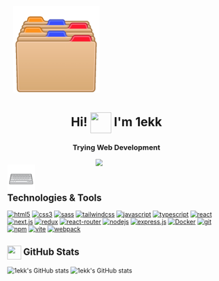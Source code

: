 <h1>&nbsp <img  width="200"  src="assets\emojibest_com_header.gif"></h1>

<h1  align='center' style="">Hi! <img style="width: 3rem; height: 3rem;" align="center" src="https://github.com/1ekk/1ekk/blob/main/assets/emojibest_com_1880872076.gif"> I'm 1ekk
</h1>


<h3 align="center">Trying Web Development 
</h3>

<img  width="300" align="right" src="https://github.com/1ekk/1ekk/blob/main/assets/emojibest_com_1883127845.gif">

<h2>
  <img align="center" style="width: 4rem; height: 4rem;" src="assets\emojibest_com_2052302749.gif"> Technologies & Tools
</h2>
<p align="left">
  <a href="https://www.w3.org/html/" target="_blank"><img src="https://img.shields.io/badge/HTML5-E34F26?style=for-the-badge&logo=html5&logoColor=white" alt="html5"></a>
  <a href="https://www.w3.org/Style/CSS/" target="_blank"><img src="https://img.shields.io/badge/CSS3-1572B6?style=for-the-badge&logo=css3&logoColor=white" alt="css3"></a>
  <a href="https://sass-lang.com" target="_blank"><img src="https://img.shields.io/badge/Sass-CC6699?style=for-the-badge&logo=sass&logoColor=white" alt="sass"></a>
  <a href="https://tailwindcss.com" target="_blank"><img src="https://img.shields.io/badge/Tailwind_CSS-38B2AC?style=for-the-badge&logo=tailwind-css&logoColor=white" alt="tailwindcss"></a>
  <a href="https://developer.mozilla.org/en-US/docs/Web/JavaScript" target="_blank"><img src="https://img.shields.io/badge/JavaScript-323330?style=for-the-badge&logo=javascript&logoColor=F7DF1E" alt="javascript"></a>
  <a href="https://www.typescriptlang.org" target="_blank"><img src="https://img.shields.io/badge/typescript-%23007ACC.svg?style=for-the-badge&logo=typescript&logoColor=white" alt="typescript"></a>
  <a href="https://reactjs.org" target="_blank"><img src="https://img.shields.io/badge/React-20232A?style=for-the-badge&logo=react&logoColor=61DAFB" alt="react"></a>
  <a href="https://nextjs.org" target="_blank"><img src="https://img.shields.io/badge/Next-black?style=for-the-badge&logo=next.js&logoColor=white" alt="next.js"></a>
  <a href="https://redux.js.org" target="_blank"><img src="https://img.shields.io/badge/Redux-593D88?style=for-the-badge&logo=redux&logoColor=white" alt="redux"></a>
  <a href="https://reactrouter.com" target="_blank"><img src="https://img.shields.io/badge/React_Router-CA4245?style=for-the-badge&logo=react-router&logoColor=white" alt="react-router"></a>
  <a href="https://nodejs.org" target="_blank"><img src="https://img.shields.io/badge/Node.js-339933?style=for-the-badge&logo=nodedotjs&logoColor=white" alt="nodejs"></a>
  <a href="https://expressjs.com" target="_blank"><img src="https://img.shields.io/badge/express.js-%23404d59.svg?style=for-the-badge&logo=express&logoColor=%2361DAFB" alt="express.js"></a>
  <a href="https://www.docker.com" target="_blank"><img src="https://img.shields.io/badge/docker-%230db7ed.svg?style=for-the-badge&logo=docker&logoColor=white" alt="Docker"></a>
  <a href="https://git-scm.com" target="_blank"><img src="https://img.shields.io/badge/Git-F05032?style=for-the-badge&logo=git&logoColor=white" alt="git"></a>
  <a href="https://www.npmjs.com" target="_blank"><img src="https://img.shields.io/badge/npm-CB3837?style=for-the-badge&logo=npm&logoColor=white" alt="npm"></a>
   <a href="https://vitejs.dev" target="_blank"><img src="https://img.shields.io/badge/Vite-B73BFE?style=for-the-badge&logo=vite&logoColor=FFD62E" alt="vite"></a>
  <a href="https://webpack.js.org" target="_blank"><img src="https://img.shields.io/badge/Webpack-8DD6F9?style=for-the-badge&logo=Webpack&logoColor=white" alt="webpack"></a>
</p>

<h2>
   <img align="center" style="width: 2rem; height: 2rem;" src="assets\emojibest_com_stats.gif"> GitHub Stats
</h2>

![1ekk's GitHub stats](https://github-readme-stats.vercel.app/api?username=1ekk&theme=tokyonight&show_icons=true)
<img src="https://github-readme-stats.vercel.app/api/top-langs/?username=1ekk&layout=compact&theme=tokyonight&hide_border&bg_color:1A1A1A" alt="1ekk's GitHub stats"/>



